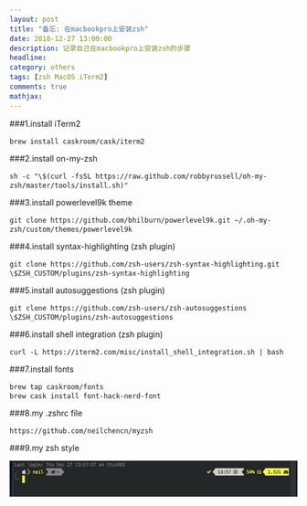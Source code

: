 ```yaml
---
layout: post
title: "备忘: 在macbookpro上安装zsh"
date: 2018-12-27 13:00:00
description: 记录自己在macbookpro上安装zsh的步骤
headline:
category: others
tags: [zsh MacOS iTerm2]
comments: true
mathjax:
---
```


###1.install iTerm2

    brew install caskroom/cask/iterm2

###2.install on-my-zsh

    sh -c "\$(curl -fsSL https://raw.github.com/robbyrussell/oh-my-zsh/master/tools/install.sh)"

###3.install powerlevel9k theme

    git clone https://github.com/bhilburn/powerlevel9k.git ~/.oh-my-zsh/custom/themes/powerlevel9k

###4.install syntax-highlighting (zsh plugin)

    git clone https://github.com/zsh-users/zsh-syntax-highlighting.git \$ZSH_CUSTOM/plugins/zsh-syntax-highlighting

###5.install autosuggestions (zsh plugin)

    git clone https://github.com/zsh-users/zsh-autosuggestions \$ZSH_CUSTOM/plugins/zsh-autosuggestions

###6.install shell integration (zsh plugin)

    curl -L https://iterm2.com/misc/install_shell_integration.sh | bash

###7.install fonts

    brew tap caskroom/fonts
    brew cask install font-hack-nerd-font

###8.my .zshrc file

    https://github.com/neilchencn/myzsh

###9.my zsh style

![My zsh screenshot](/images/post/pic.png)
